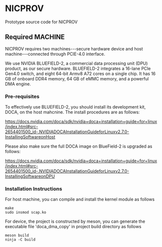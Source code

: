 # NICPROV
Prototype source code for NICPROV

## Required MACHINE 
NICPROV requires two machines---secure hardware device and host machine---connected through PCIE-4.0 interface.

We use NVIDIA BLUEFIELD-2, a commercial data processing unit (DPU) product, as our secure hardware. BLUEFIELD-2 integrates a 16-lane PCIe Gen4.0 switch, and eight 64-bit Armv8 A72 cores on a single chip. It has 16 GB of onboard DDR4 memory, 64 GB of eMMC memory, and a powerful DMA engine.

### Pre-requisites
To effectively use BLUEFIELD-2, you should install its development kit, DOCA, on the host mahcnine. The install procedures are as follows: 

<https://docs.nvidia.com/doca/sdk/nvidia+doca+installation+guide+for+linux/index.html#src-2654401500_id-.NVIDIADOCAInstallationGuideforLinuxv2.7.0-InstallingSoftwareonHost>

Please also make sure the full DOCA image on BlueField-2 is upgraded as follows: 

<https://docs.nvidia.com/doca/sdk/nvidia+doca+installation+guide+for+linux/index.html#src-2654401500_id-.NVIDIADOCAInstallationGuideforLinuxv2.7.0-InstallingSoftwareonDPU>

### Installation Instructions
For host machine, you can compile and install the kernel module as follows
```shell
make 
sudo insmod scap.ko
```
For device, the project is constructed by meson, you can generate the executable file 'doca_dma_copy' in project build directory as follows
```device shell
meson build
ninja -C build
```

